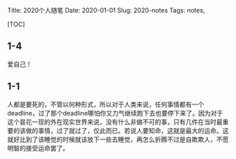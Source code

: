 Title: 2020个人随笔
Date: 2020-01-01
Slug: 2020-notes
Tags: notes, 

[TOC]

## 1-4

爱自己！



## 1-1

人都是要死的，不管以何种形式，所以对于人类来说，任何事情都有一个deadline，过了那个deadline哪怕你又力气继续跑下去也要停下来了。因为对于这个昙花一现的外在现实世界来说，没有什么非做不可的事，只有几件在当时最重要的该做的事情，过了就过了，仅此而已。若说人要知命，这就是最大的运命。这就好比到了该睡觉的时候就该放下一些去睡觉，再怎么折腾不过是自欺欺人，不愿明智的接受运命罢了。